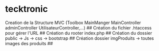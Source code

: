 # tecktronic
Creation de la Structure MVC (Toolbox MainManger MainController adminController UtilisateurController,...) ##
Création du fichier .htaccess pour gérer l'URL ##
Création du rooter index.php ##
Création du dossier public -> Js -> css -> bootstrap ##
Création dossier imgProduits -> toutes images des produits ##
